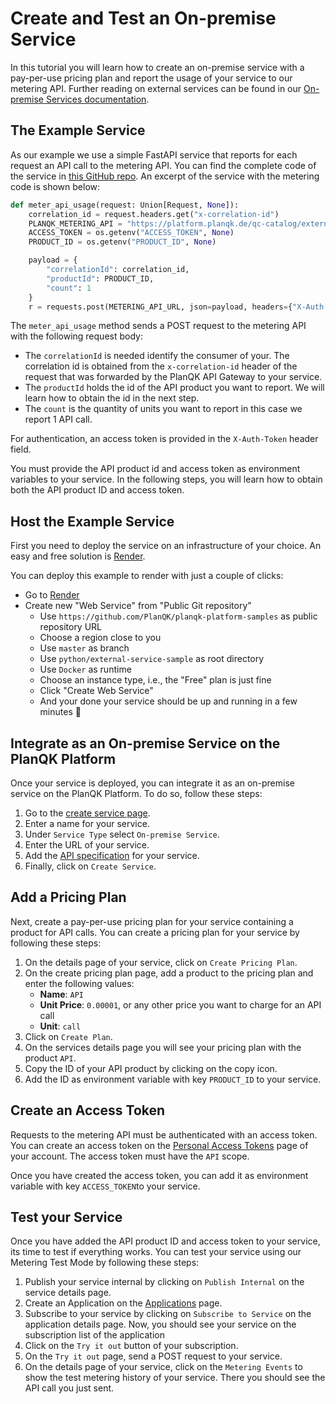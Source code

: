 # Create and Test an On-premise Service

In this tutorial you will learn how to create an on-premise service with a pay-per-use pricing plan
and report the usage of your service to our metering API.
Further reading on external services can be found in our [On-premise Services documentation](../docs/service-platform/external-services.md).

## The Example Service

As our example we use a simple FastAPI service that reports for each request an API call to the metering API.
You can find the complete code of the service in [this GitHub repo](https://github.com/PlanQK/planqk-platform-samples/tree/master/python/external-service-sample).
An excerpt of the service with the metering code is shown below:

```python
def meter_api_usage(request: Union[Request, None]):
    correlation_id = request.headers.get("x-correlation-id")
    PLANQK_METERING_API = "https://platform.planqk.de/qc-catalog/external-services/metering"
    ACCESS_TOKEN = os.getenv("ACCESS_TOKEN", None)
    PRODUCT_ID = os.getenv("PRODUCT_ID", None)

    payload = {
        "correlationId": correlation_id,
        "productId": PRODUCT_ID,
        "count": 1
    }
    r = requests.post(METERING_API_URL, json=payload, headers={"X-Auth-Token": ACCESS_TOKEN})
```

The `meter_api_usage` method sends a POST request to the metering API with the following request body:
- The `correlationId` is needed identify the consumer of your.
  The correlation id is obtained from the `x-correlation-id` header of the request that was forwarded by the PlanQK API Gateway to your service.
- The `productId` holds the id of the API product you want to report. We will learn how to obtain the id in the next step.
- The `count` is the quantity of units you want to report in this case we report 1 API call.

For authentication, an access token is provided in the `X-Auth-Token` header field.

You must provide the API product id and access token as environment variables to your service.
In the following steps, you will learn how to obtain both the API product ID and access token.

## Host the Example Service
First you need to deploy the service on an infrastructure of your choice.
An easy and free solution is [Render](https://render.com/).

You can deploy this example to render with just a couple of clicks:

- Go to [Render](https://dashboard.render.com/select-repo?type=web) 
- Create new "Web Service" from "Public Git repository"
    - Use `https://github.com/PlanQK/planqk-platform-samples` as public repository URL
    - Choose a region close to you
    - Use `master` as branch
    - Use `python/external-service-sample` as root directory
    - Use `Docker` as runtime
    - Choose an instance type, i.e., the "Free" plan is just fine
    - Click "Create Web Service"
    - And your done your service should be up and running in a few minutes  🎉

## Integrate as an On-premise Service on the PlanQK Platform

Once your service is deployed, you can integrate it as an on-premise service on the PlanQK Platform.
To do so, follow these steps:

1. Go to the [create service page](https://platform.planqk.de/services/new).
2. Enter a name for your service.
3. Under `Service Type` select `On-premise Service`.
4. Enter the URL of your service.
7. Add the [API specification](https://raw.githubusercontent.com/PlanQK/planqk-platform-samples/master/python/external-service-sample/api-spec.yaml) for your service. 
8. Finally, click on `Create Service`.

## Add a Pricing Plan 
Next, create a pay-per-use pricing plan for your service containing a product for API calls.
You can create a pricing plan for your service by following these steps:

1. On the details page of your service, click on `Create Pricing Plan`.
2. On the create pricing plan page, add a product to the pricing plan and enter the following values:
    - **Name**: `API` 
    - **Unit Price**: `0.00001`, or any other price you want to charge for an API call
    - **Unit**: `call`
3. Click on `Create Plan`.
4. On the services details page you will see your pricing plan with the product `API`.
5. Copy the ID of your API product by clicking on the copy icon.
6. Add the ID as environment variable with key `PRODUCT_ID` to your service.

## Create an Access Token
Requests to the metering API must be authenticated with an access token.
You can create an access token on the [Personal Access Tokens](https://platform.planqk.de/settings/access-tokens) page of your account.
The access token must have the `API` scope.

Once you have created the access token, you can add it as environment variable with key `ACCESS_TOKEN`to your service.

## Test your Service
Once you have added the API product ID and access token to your service, its time to test if everything works.
You can test your service using our Metering Test Mode by following these steps:
1. Publish your service internal by clicking on `Publish Internal` on the service details page.
2. Create an Application on the [Applications](https://platform.planqk.de/applications) page.
3. Subscribe to your service by clicking on `Subscribe to Service` on the application details page. 
Now, you should see your service on the subscription list of the application
4. Click on the `Try it out` button of your subscription. 
5. On the `Try it out` page, send a POST request to your service. 
6. On the details page of your service, click on the `Metering Events` to show the test metering history of your service. 
There you should see the API call you just sent.
    








